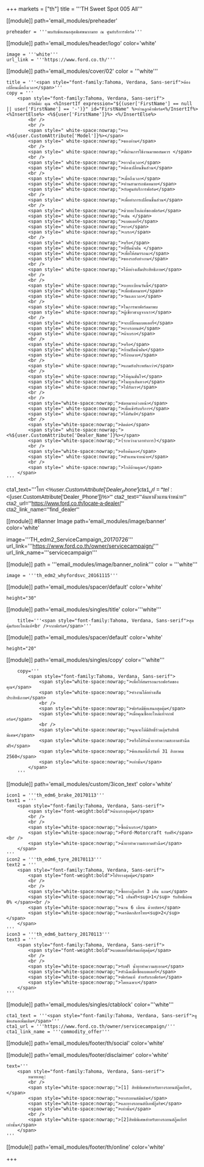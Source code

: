 +++
markets = ["th"]
title = '''TH Sweet Spot 005 All'''

[[module]]
path='email_modules/preheader'

	preheader = '''พบกับข้อเสนอสุดพิเศษมากมาย ณ ศูนย์บริการฟอร์ด'''

[[module]]
path='email_modules/header/logo'
color='white'

	image = '''white'''
	url_link = '''https://www.ford.co.th/'''

[[module]]
path='email_modules/cover/02'
color = '''white'''

	title = '''<span style="font-family:Tahoma, Verdana, Sans-serif">ต้องเปลี่ยนเมื่อถึงเวลา</span>'''
	copy = '''
		<span style="font-family:Tahoma, Verdana, Sans-serif">
			สวัสดีค่ะ คุณ <%InsertIf expression="${(user['FirstName'] == null || user['FirstName'] == '-')}" id="FirstName" %>ท่านลูกค้าฟอร์ด<%/InsertIf%> <%InsertElse%> <%${user['FirstName']}%> <%/InsertElse%>
			<br />
			<br />
			<span style=" white-space:nowrap;">รถ <%${user.CustomAttribute['Model']}%></span>
			<span style=" white-space:nowrap;">ของท่าน</span>
			<br />
			<span style=" white-space:nowrap;">ที่ผ่านการใช้งานมาพอสมควร </span>
			<br />
			<span style=" white-space:nowrap;">อาจถึงเวลา</span>
			<span style=" white-space:nowrap;">ต้องเปลี่ยนชิ้นส่วน</span>
			<br />
			<span style=" white-space:nowrap;">เมื่อถึงเวลา</span>
			<span style=" white-space:nowrap;">ท่านสามารถนัดหมาย</span>
			<span style=" white-space:nowrap;">กับศูนย์บริการฟอร์ด</span>
			<br />
			<span style=" white-space:nowrap;">เพื่อทำการเปลี่ยนชิ้นส่วน</span>
			<br />
			<span style=" white-space:nowrap;">ด้วยอะไหล่แท้ของฟอร์ด</span> 
			<span style=" white-space:nowrap;">เช่น </span>
			<span style=" white-space:nowrap;">แบตเตอรี่</span>
			<span style=" white-space:nowrap;">ยาง</span>
			<span style=" white-space:nowrap;">เบรก</span>
			<br />
			<span style=" white-space:nowrap;">หรือ</span> 
			<span style=" white-space:nowrap;">ที่ปัดน้ำฝน </span>
			<span style=" white-space:nowrap;">เพื่อให้สมรรถนะ</span>
			<span style=" white-space:nowrap;">ของรถยังทำงาน</span>
			<br />
			<span style=" white-space:nowrap;">ได้อย่างเต็มประสิทธิภาพ</span> 
			<br />
			<br /> 
			<span style=" white-space:nowrap;">ลงทะเบียนวันนี้</span>
			<span style=" white-space:nowrap;">เพื่อนัดหมาย</span>
			<span style=" white-space:nowrap;">วันและเวลา</span>
			<br />
			<span style=" white-space:nowrap;">ในการพาฟอร์ดมาพบ
			<span style=" white-space:nowrap;">ผู้เชี่ยวชาญจากเรา</span>
			<br />
			<span style=" white-space:nowrap;">จะเปลี่ยนแบตเตอรี่</span>
			<span style=" white-space:nowrap;">ยางรถยนต์</span>
			<span style=" white-space:nowrap;">ผ้าเบรก</span>
			<br />
			<span style=" white-space:nowrap;">หรือ</span>
			<span style=" white-space:nowrap;">ก้านปัดน้ำฝน</span>
			<span style=" white-space:nowrap;">ก็ง่ายดาย</span>
			<br /> 
			<span style=" white-space:nowrap;">แถมยังประหยัดกว่า</span>
			<br />
			<span style=" white-space:nowrap;">ให้คุณมั่นใจ</span>
			<span style=" white-space:nowrap;">ในทุกเส้นทาง</span>
			<span style=" white-space:nowrap;">ไปกับเรา</span>
			<br />
			<br />
			<span style="white-space:nowrap;">นัดหมายล่วงหน้า</span>
			<span style=" white-space:nowrap;">เพื่อเข้ารับบริการ</span>
			<span style=" white-space:nowrap;">ได้ทันที</span>
			<br />
			<span style="white-space:nowrap;">ติดต่อ</span>
			<span style=" white-space:nowrap;"><%${user.CustomAttribute['Dealer_Name']}%></span>
			<span style="white-space:nowrap;">(ระหว่างเวลาทำการ)</span>
			<br />
			<span style="white-space:nowrap;">หรือค้นหา</span>
			<span style=" white-space:nowrap;">ตัวแทนจำหน่าย</span>
			<br />
			<span style=" white-space:nowrap;">ใกล้บ้านคุณ</span>
		</span>
	'''

cta1_text='''<span style="font-family:Tahoma, Verdana, Sans-serif">โทร <%${user.CustomAttribute['Dealer_Phone']}%></span>'''
cta1_url='''tel:<%${user.CustomAttribute['Dealer_Phone']}%>'''
cta2_text='''<span style="font-family:Tahoma, Verdana, Sans-serif">ค้นหาตัวแทนจำหน่าย</span>'''
cta2_url='''https://www.ford.co.th/locate-a-dealer/'''
cta2_link_name='''find_dealer'''

[[module]] #Banner Image
path='email_modules/image/banner'
color='white'

 image='''TH_edm2_ServiceCampaign_20170726'''
	url_link='''https://www.ford.co.th/owner/servicecampaign/'''
	url_link_name='''servicecampaign'''
    
[[module]]
path = '''email_modules/image/banner_nolink'''
color = '''white'''

	image = '''th_edm2_whyfordsvc_20161115'''

[[module]]
path='email_modules/spacer/default'
color='white'

	height="30"

[[module]]
path='email_modules/singles/title'
color='''white'''

		title='''<span style="font-family:Tahoma, Verdana, Sans-serif">สุดคุ้มกับอะไหล่แท้<br />จากฟอร์ด</span>'''

[[module]]
path='email_modules/spacer/default'
color='white'

	height="20"

[[module]]
path='email_modules/singles/copy'
color='''white'''

		copy='''
			<span style="font-family:Tahoma, Verdana, Sans-serif">
				<span style="white-space:nowrap;">เพื่อให้สมรรถนะรถฟอร์ดของคุณ</span> 
				<span style="white-space:nowrap;">ทำงานได้อย่างเต็มประสิทธิภาพ</span>
				<br /> 
				<span style="white-space:nowrap;">ฟอร์ดมีข้อเสนอสุดคุ้ม</span> 
				<span style="white-space:nowrap;">เมื่อคุณซื้ออะไหล่แท้จากฟอร์ด</span>
				<br /> 
				<span style="white-space:nowrap;">คุณจะได้มีสิทธิ์ร่วมลุ้นรับสิทธิพิเศษ</span>
				<span style="white-space:nowrap;">หรือได้รับน้ำยาทำความสะอาดหัวฉีดฟรี</span>
				<span style="white-space:nowrap;">ข้อเสนอนี้ถึงวันที่ 31 สิงหาคม 2560</span> 
				<span style="white-space:nowrap;">เท่านั้น</span>
			</span>
		'''

[[module]]
path='email_modules/custom/3icon_text'
color='white'

	icon1 = '''th_edm6_brake_20170113'''
	text1 = '''
		<span style="font-family:Tahoma, Verdana, Sans-serif">
			<span style="font-weight:bold">ผ้าเบรกสุดคุ้ม</span>
			<br />
			<br />
		    <span style="white-space:nowrap;">ซื้อผ้าเบรก</span>
		    <span style="white-space:nowrap;">Ford-Motorcraft รับฟรี</span><br />
		    <span style="white-space:nowrap;">น้ำยาทำความสะอาดหัวฉีด</span>
		</span>
	'''
	icon2 = '''th_edm6_tyre_20170113'''
	text2 = '''
		<span style="font-family:Tahoma, Verdana, Sans-serif">
			<span style="font-weight:bold">โปรยางสุดคุ้ม</span>
			<br />
			<br />
    		<span style="white-space:nowrap;">ซื้อยางกู๊ดเยียร์ 3 เส้น แถม</span> 
    		<span style="white-space:nowrap;">1 เส้นฟรี<sup>1</sup>	รับสิทธิ์ผ่อน 0% </span><br />
    		<span style="white-space:nowrap;">นาน 6 เดือน ด้วยบัตร</span>
    		<span style="white-space:nowrap;">เครดิตกสิกรไทย<sup>2</sup></span>
    	</span>
    '''
    icon3 = '''th_edm6_battery_20170113'''
	text3 = '''
		<span style="font-family:Tahoma, Verdana, Sans-serif">
			<span style="font-weight:bold">แบตเตอรี่ฟอร์ดแท้สุดคุ้ม</span>
			<br />
			<br />
		    <span style="white-space:nowrap;">รับฟรี น้ำยาทำความสะอาด</span> 
		    <span style="white-space:nowrap;">หัวฉีดเมื่อซื้อแบตเตอรี่</span>
		    <span style="white-space:nowrap;">ฟอร์ดแท้ สำหรับรถฟอร์ด</span>
		    <span style="white-space:nowrap;">โดยเฉพาะ</span>
		</span>
	'''


[[module]]
path='email_modules/singles/ctablock'
color='''white'''

	cta1_text = '''<span style="font-family:Tahoma, Verdana, Sans-serif">ดูข้อเสนอเพิ่มเติม</span>'''
	cta1_url = '''https://www.ford.co.th/owner/servicecampaign/'''
	cta1_link_name = '''commodity_offer'''


[[module]]
path='email_modules/footer/th/social'
color='white'


[[module]]
path='email_modules/footer/disclaimer'
color='white'

	text='''
		<span style="font-family:Tahoma, Verdana, Sans-serif">
			หมายเหตุ:
			<br />
			<span style="white-space:nowrap;">[1] สิทธิพิเศษสำหรับยางรถยนต์กู๊ดเยียร์,</span> 
			<span style="white-space:nowrap;">ยางรถยนต์มิชลิน</span> 
			<span style="white-space:nowrap;">และยางรถยนต์บีเอฟกู๊ดริช</span> 
			<span style="white-space:nowrap;">เท่านั้น</span>
			<br />
			<span style="white-space:nowrap;">[2]สิทธิพิเศษสำหรับยางรถยนต์กู๊ดเยียร์เท่านั้น</span>
		</span>
	'''


[[module]]
path='email_modules/footer/th/online'
color='white'

+++